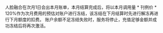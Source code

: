 
人脸融合在次月1日会出本月账单，本月结算完成后，将以本月调用量 * 刊例价 * 120%作为次月费用的预估对账户进行冻结，该冻结在下月结算时先进行解冻再进行下月额度的扣费。
账户余额不足冻结失败时，服务将停止，充值足够金额并成功冻结后将再次激活。
